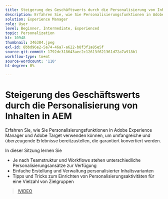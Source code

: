 ```yaml
---
title: Steigerung des Geschäftswerts durch die Personalisierung von Inhalten in AEM
description: Erfahren Sie, wie Sie Personalisierungsfunktionen in Adobe Experience Manager und Adobe Target verwenden können, um umfangreiche und überzeugende Erlebnisse bereitzustellen, die garantiert konvertiert werden.
solution: Experience Manager
role: User
level: Beginner, Intermediate, Experienced
topic: Personalization
kt: 10948
thumbnail: 346384.jpeg
exl-id: 8bbd96e2-5a74-46a7-a622-b8f3f1a85e5f
source-git-commit: 1792dc318643aec2c12613f621361d72a7a918b1
workflow-type: tm+mt
source-wordcount: '110'
ht-degree: 0%

---
```


# Steigerung des Geschäftswerts durch die Personalisierung von Inhalten in AEM

Erfahren Sie, wie Sie Personalisierungsfunktionen in Adobe Experience Manager und Adobe Target verwenden können, um umfangreiche und überzeugende Erlebnisse bereitzustellen, die garantiert konvertiert werden.

In dieser Sitzung lernen Sie

* Je nach Teamstruktur und Workflows stehen unterschiedliche Personalisierungsansätze zur Verfügung
* Einfache Erstellung und Verwaltung personalisierter Inhaltsvarianten
* Tipps und Tricks zum Einrichten von Personalisierungsaktivitäten für eine Vielzahl von Zielgruppen

>[!VIDEO](https://video.tv.adobe.com/v/346384/?quality=12&learn=on)
